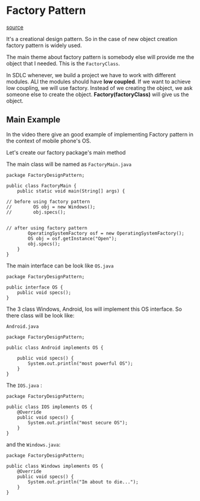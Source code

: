 # Factory Pattern
[source](https://www.youtube.com/watch?v=pt1IbV1aSZ4&list=PLsyeobzWxl7r2ZX1fl-7CKnayxHJA_1ol&index=3&ab_channel=Telusko)


It's a creational design pattern. So in the case of new object creation factory pattern is widely used.

The main theme about factory pattern is somebody else will provide me the object that I needed. This is the `FactoryClass`. 

In SDLC whenever, we build a project we have to work with different modules. ALl the modules should have **low coupled**. If we want to achieve low coupling, we will use factory. Instead of we creating the object, we ask someone else to create the object. **Factory(factoryClass)** will give us the object.


## Main Example
In the video there give an good example of implementing Factory pattern in the context of mobile phone's OS. 


Let's create our factory package's main method

The main class will be named as `FactoryMain.java`
```
package FactoryDesignPattern;

public class FactoryMain {
    public static void main(String[] args) {

// before using factory pattern
//        OS obj = new Windows();
//        obj.specs();


// after using factory pattern
        OperatingSystemFactory osf = new OperatingSystemFactory();
        OS obj = osf.getInstance("Open");
        obj.specs();
    }
}
```
The main interface can be look like `OS.java`
```
package FactoryDesignPattern;

public interface OS {
    public void specs();
}
```

The 3 class Windows, Android, Ios will implement this OS interface. So there class will be look like:

`Android.java`
```
package FactoryDesignPattern;

public class Android implements OS {

    public void specs() {
        System.out.println("most powerful OS");
    }
}
```
The `IOS.java` :
```
package FactoryDesignPattern;

public class IOS implements OS {
    @Override
    public void specs() {
        System.out.println("most secure OS");
    }
}
```
and the `Windows.java`:
```
package FactoryDesignPattern;

public class Windows implements OS {
    @Override
    public void specs() {
        System.out.println("Im about to die...");
    }
}
```
